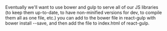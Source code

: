 Eventually we'll want to use bower and gulp to serve all of our JS libraries (to keep them up-to-date, to have non-minified versions for dev, to compile them all as one file, etc.) you can add to the bower file in react-gulp with bower install <project> --save, and then add the file to index.html of react-gulp.